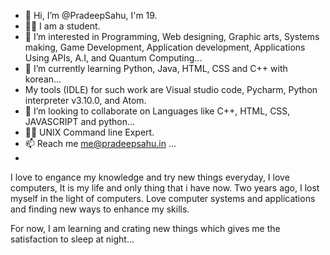 - 👋 Hi, I’m @PradeepSahu, I'm 19.
- 🧑‍🎓 I am a student.
- 👀 I’m interested in Programming, Web designing, Graphic arts, Systems making, Game Development, Application development, Applications Using APIs, A.I, and Quantum Computing...
- 🌱 I’m currently learning Python, Java, HTML, CSS and C++ with korean...
- My tools (IDLE) for such work are Visual studio code, Pycharm, Python interpreter v3.10.0, and Atom.
- 💞️ I’m looking to collaborate on Languages like C++, HTML, CSS, JAVASCRIPT and python...
- 🧑‍💻 UNIX Command line Expert.
- 📫 Reach me me@pradeepsahu.in ...
- 
<!---
PradeepSahhu/PradeepSahhu is a ✨ special ✨ repository because its `README.md` (this file) appears on your GitHub profile.
You can click the Preview link to take a look at your changes.
--->
I love to engance my knowledge and try new things everyday, I love computers, It is my life and only thing that i have now. Two years ago, I lost myself in the light of computers. Love computer systems and applications and finding new ways to enhance my skills.

For now, I am learning and crating new things which gives me the satisfaction to sleep at night...
